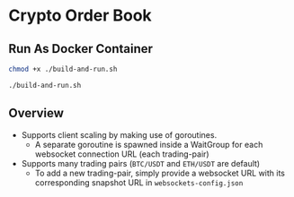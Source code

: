 # Crypto Order Book

## Run As Docker Container

```bash 
chmod +x ./build-and-run.sh
```

```bash 
./build-and-run.sh
```

## Overview
- Supports client scaling by making use of goroutines. 
  - A separate goroutine is spawned inside a WaitGroup for each websocket connection URL (each trading-pair)
- Supports many trading pairs (`BTC/USDT` and `ETH/USDT` are default)
  - To add a new trading-pair, simply provide a websocket URL with its corresponding snapshot URL in `websockets-config.json`
